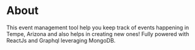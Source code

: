 # About

This event management tool help you keep track of events happening in Tempe, Arizona and also helps in creating new ones! Fully powered with ReactJs and Graphql leveraging MongoDB.
